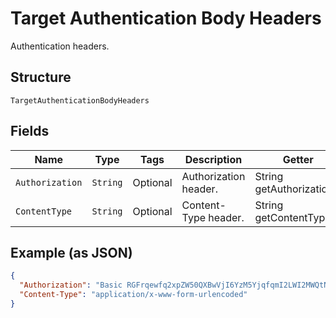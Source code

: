 
# Target Authentication Body Headers

Authentication headers.

## Structure

`TargetAuthenticationBodyHeaders`

## Fields

| Name | Type | Tags | Description | Getter | Setter |
|  --- | --- | --- | --- | --- | --- |
| `Authorization` | `String` | Optional | Authorization header. | String getAuthorization() | setAuthorization(String authorization) |
| `ContentType` | `String` | Optional | Content-Type header. | String getContentType() | setContentType(String contentType) |

## Example (as JSON)

```json
{
  "Authorization": "Basic RGFrqewfq2xpZW50QXBwVjI6YzM5YjqfqmI2LWI2MWQtNDRlZTQ5MmM1YTRk",
  "Content-Type": "application/x-www-form-urlencoded"
}
```

